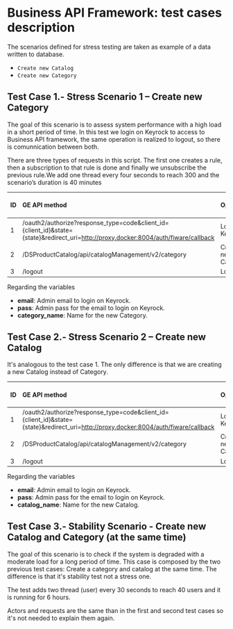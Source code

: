 # Business API Framework: test cases description #

The scenarios defined for stress testing are taken as example of a data written to database.

- `Create new Catalog`
- `Create new Category` 

## Test Case 1.- Stress Scenario 1 – Create new Category ##

The goal of this scenario is to assess system performance with a high load in a short period of time. In this test we login on Keyrock to access to Business API framework, the same operation is realized to logout, so there is comunnication between both.

There are three types of requests in this script. The first one creates a rule, then a subscription to that rule is done and finally we unsubscribe the previous rule.We add one thread every four seconds to reach 300 and the scenario’s duration is 40 minutes

|ID	| GE API method	| Operation	| Type	| Payload	| Max. Concurrent Threads |
|---|:--------------|:----------|:------|:----------|:------------------------|
| 1 | /oauth2/authorize?response_type=code&client_id={client_id}&state={state}&redirect_uri=http://proxy.docker:8004/auth/fiware/callback	 |  Login on Keyrock	| POST	| ![Login data](./payloadLogin.png) | 100 |
| 2 | /DSProductCatalog/api/catalogManagement/v2/category	 | Create new Category | POST | ![Create Category data](./payloadCreateCategory.png) |100 |
| 3 | /logout	 |	Logout | POST | None  | 100 |

Regarding the variables

- **email**: Admin email to login on Keyrock.
- **pass**: Admin pass for the email to login on Keyrock.
- **category_name**: Name for the new Category.


## Test Case 2.- Stress Scenario 2 – Create new Catalog ##

It's analogous to the test case 1. The only difference is that we are creating a new Catalog instead of Category.

|ID	| GE API method	| Operation	| Type	| Payload	| Max. Concurrent Threads |
|---|:--------------|:----------|:------|:----------|:------------------------|
| 1 | /oauth2/authorize?response_type=code&client_id={client_id}&state={state}&redirect_uri=http://proxy.docker:8004/auth/fiware/callback	 |  Login on Keyrock	| POST	| ![Login data](./payloadLogin.png) | 100 |
| 2 | /DSProductCatalog/api/catalogManagement/v2/category	 | Create new Catalog | POST | ![Create Category data](./payloadCreateCatalog.png) |100 |
| 3 | /logout	 |	Logout | POST | None  | 100 |

Regarding the variables

- **email**: Admin email to login on Keyrock.
- **pass**: Admin pass for the email to login on Keyrock.
- **catalog_name**: Name for the new Catalog.

## Test Case 3.- Stability Scenario - Create new Catalog and Category (at the same time) ##

The goal of this scenario is to check if the system is degraded with a moderate load for a long period of time. This case is composed by the two previous test cases: Create a category and catalog at the same time. The difference is that it's stability test not a stress one.

The test adds two thread (user) every 30 seconds to reach 40 users and it is running for 6 hours. 

Actors and requests are the same than in the first and second test cases so it's not needed to explain them again.